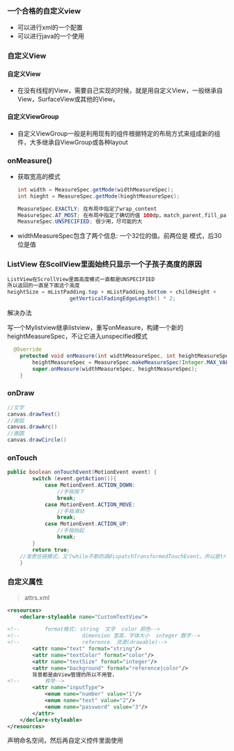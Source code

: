 ### 一个合格的自定义view

- 可以进行xml的一个配置
- 可以进行java的一个使用

### 自定义View

#### 自定义View

- 在没有线程的View，需要自己实现的时候，就是用自定义View，一般继承自View，SurfaceView或其他的View。

#### 自定义ViewGroup

- 自定义ViewGroup一般是利用现有的组件根据特定的布局方式来组成新的组件，大多继承自ViewGroup或各种layout

 ### onMeasure()

- 获取宽高的模式

  ```java
  int width = MeasureSpec.getMode(widthMeasureSpec);
  int hieght = MeasureSpec.getMode(hieghtMeasureSpec);
  ```

  ```java
  MeasureSpec.EXACTLY; 在布局中指定了wrap_content
  MeasureSpec.AT_MOST; 在布局中指定了确切的值 100dp，match_parent,fill_parent
  MeasureSpec.UNSPECIFIED; 很少用，尽可能的大 
  ```

- widthMeasureSpec包含了两个信息: 一个32位的值。前两位是 模式，后30位是值

### ListView 在ScollView里面始终只显示一个子孩子高度的原因

```java
ListView在ScrollView里面高度模式一直都是UNSPECIFIED
所以返回的一直是下面这个高度
heightSize = mListPadding.top + mListPadding.bottom + childHeight +
                    getVerticalFadingEdgeLength() * 2;
```

解决办法

写一个Mylistview继承listview，重写onMeasure，构建一个新的heightMeasureSpec，不让它进入unspecified模式

```java
  @Override
    protected void onMeasure(int widthMeasureSpec, int heightMeasureSpec) {
        heightMeasureSpec = MeasureSpec.makeMeasureSpec(Integer.MAX_VALUE >> 2,MeasureSpec.AT_MOST);
        super.onMeasure(widthMeasureSpec, heightMeasureSpec);
    }
```

### onDraw

```java
//文字
canvas.drawText()
//画弧
canvas.drawArc()
//画圆
canvas.drawCircle()
```

### onTouch

```java
public boolean onTouchEvent(MotionEvent event) {
        switch (event.getAction()){
            case MotionEvent.ACTION_DOWN:
                //手指按下
                break;
            case MotionEvent.ACTION_MOVE:
                //手指滑动
                break;
            case MotionEvent.ACTION_UP:
                //手指抬起
                break;
        }
        return true;
    //准责任链模式，又个while不断的调dispatchTransformedTouchEvent。所以是true。
    }
```



### 自定义属性

> attrs.xml

```xml
<resources>
    <declare-styleable name="CustomTextView">

<!--        format格式: string  文字  color 颜色-->
<!--                    dimension 宽高，字体大小  integer 数字-->
<!--                    reference  资源(drawable)-->
        <attr name="text" format="string"/>
        <attr name="textColor" format="color"/>
        <attr name="textSize" format="integer"/>
        <attr name="background" format="reference|color"/>
        背景都是由View管理的所以不用管，
<!--        枚举-->
        <attr name="inputType">
            <enum name="number" value="1"/>
            <enum name="text" value="2"/>
            <enum name="password" value="3"/>
        </attr>
    </declare-styleable>
</resources>
```

声明命名空间，然后再自定义控件里面使用

